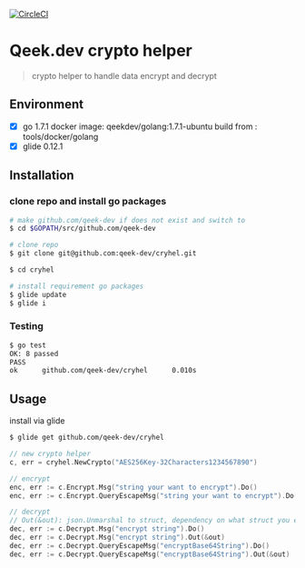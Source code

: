 [![CircleCI](https://circleci.com/gh/qeek-dev/cryhel.svg?style=svg)](https://circleci.com/gh/qeek-dev/cryhel)

# Qeek.dev crypto helper

> crypto helper to handle data encrypt and decrypt

## Environment

- [x] go 1.7.1 docker image: qeekdev/golang:1.7.1-ubuntu build from : tools/docker/golang
- [x] glide 0.12.1

## Installation

### clone repo and install go packages

```sh
# make github.com/qeek-dev if does not exist and switch to
$ cd $GOPATH/src/github.com/qeek-dev

# clone repo
$ git clone git@github.com:qeek-dev/cryhel.git

$ cd cryhel

# install requirement go packages
$ glide update
$ glide i
```

### Testing

```sh
$ go test
OK: 8 passed
PASS
ok      github.com/qeek-dev/cryhel      0.010s
```

## Usage

install via glide

```sh
$ glide get github.com/qeek-dev/cryhel
```

```go
// new crypto helper
c, err = cryhel.NewCrypto("AES256Key-32Characters1234567890")

// encrypt
enc, err := c.Encrypt.Msg("string your want to encrypt").Do()
enc, err := c.Encrypt.QueryEscapeMsg("string your want to encrypt").Do()

// decrypt
// Out(&out): json.Unmarshal to struct, dependency on what struct you encrypt to
dec, err := c.Decrypt.Msg("encrypt string").Do()
dec, err := c.Decrypt.Msg("encrypt string").Out(&out)
dec, err := c.Decrypt.QueryEscapeMsg("encryptBase64String").Do()
dec, err := c.Decrypt.QueryEscapeMsg("encryptBase64String").Out(&out)
```
